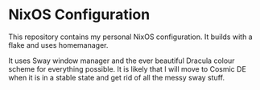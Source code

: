 # NixOS Configuration
This repository contains my personal NixOS configuration. It builds with a flake
and uses homemanager.

It uses Sway window manager and the ever beautiful Dracula colour scheme for everything
possible. It is likely that I will move to Cosmic DE when it is in a stable state and
get rid of all the messy sway stuff.
